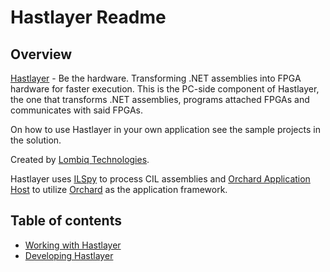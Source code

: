 # Hastlayer Readme



## Overview

[Hastlayer](https://hastlayer.com/) - Be the hardware. Transforming .NET assemblies into FPGA hardware for faster execution. This is the PC-side component of Hastlayer, the one that transforms .NET assemblies, programs attached FPGAs and communicates with said FPGAs.

On how to use Hastlayer in your own application see the sample projects in the solution.

Created by [Lombiq Technologies](https://lombiq.com/).

Hastlayer uses [ILSpy](http://ilspy.net/) to process CIL assemblies and [Orchard Application Host](https://github.com/Lombiq/Orchard-Application-Host) to utilize [Orchard](http://orchardproject.net/) as the application framework.


## Table of contents

- [Working with Hastlayer](Docs/WorkingWithHastlayer.md)
- [Developing Hastlayer](Docs/DevelopingHastlayer.md)